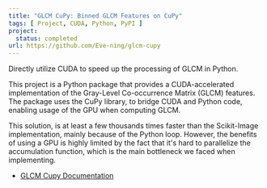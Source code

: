 ```yaml
---
title: "GLCM CuPy: Binned GLCM Features on CuPy"
tags: [ Project, CUDA, Python, PyPI ]
project:
  status: completed
url: https://github.com/Eve-ning/glcm-cupy
---
```


Directly utilize CUDA to speed up the processing of GLCM in Python.

<!--more-->

This project is a Python package that provides a CUDA-accelerated implementation
of the Gray-Level Co-occurrence Matrix (GLCM) features. The package uses the
CuPy library, to bridge CUDA and Python code, enabling usage of the GPU when
computing GLCM.

This solution, is at least a few thousands times faster than the Scikit-Image
implementation, mainly because of the Python loop. However, the benefits of
using a GPU is highly limited by the fact that it's hard to parallelize the
accumulation function, which is the main bottleneck we faced when implementing.

- [GLCM Cupy Documentation](https://eve-ning.github.io/glcm-cupy/)

